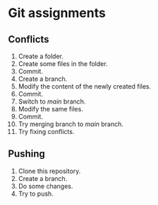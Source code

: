 # Git assignments

## Conflicts
1. Create a folder. 
2. Create some files in the folder.
3. Commit. 
4. Create a branch. 
5. Modify the content of the newly created files. 
6. Commit. 
7. Switch to _main_ branch. 
8. Modify the same files. 
9. Commit. 
10. Try merging branch to _main_ branch. 
11. Try fixing conflicts.  


## Pushing
1. Clone this repository. 
2. Create a branch. 
3. Do some changes. 
4. Try to push. 